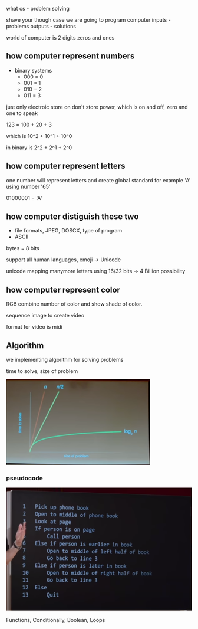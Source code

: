 what cs - problem solving

shave your though case we are going to program computer
inputs - problems
outputs - solutions

world of computer is 2 digits
zeros and ones

## how computer represent numbers

- binary systems
  - 000 = 0
  - 001 = 1
  - 010 = 2
  - 011 = 3

just only electroic store on don't store power, which is on and off, zero and one to speak

123 = 100 + 20 + 3

which is 10^2 + 10^1 + 10^0

in binary is 2^2 + 2^1 + 2^0

## how computer represent letters

one number will represent letters and create global standard
for example 'A' using number '65'

01000001 = 'A'

## how computer distiguish these two

- file formats, JPEG, DOSCX, type of program
- ASCII

bytes = 8 bits

support all human languages, emoji -> Unicode

unicode mapping manymore letters using 16/32 bits -> 4 Billion possibility

## how computer represent color

RGB
combine number of color and show shade of color.

sequence image to create video

format for video is midi

## Algorithm

we implementing algorithm for solving problems

time to solve, size of problem

![time2solve](./Screenshot%202022-11-05%20164858.png)

### pseudocode

![pseudocode](./Screenshot%202022-11-05%20165217.png)

Functions, Conditionally, Boolean, Loops
